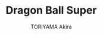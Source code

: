 --- 
slug: "dragon-ball-super"
title: "Dragon Ball Super"
publishdate: "2019-01-06"
src: "https://365manga.net/manga/dragon-ball-super"
author: "TORIYAMA Akira"
image: "https://data.365manga.net/images/thumbnails/32551-dragon-ball-super.jpg"
tags: ["Shounen","Shounen ai"]
chapters: ["Chapter 41: Ultra Instinct ","Chapter 40: Jiren Vs. Universe 7 ","Chapter 39: Sign Of Son Goku's Awakening ","Chapter 38: Universe 6's Last Resort ","Chapter 37: Awaken"," Super Saiyan Kale ","Chapter 36: Quirky Competitors ","Chapter 35: Hit Vs. Jiren ","Chapter 34: The First Doomed Universe ","Chapter 33 ","Chapter 32 ","Chapter 31 ","Chapter 30 ","Chapter 29 ","Chapter 28 ","Chapter 27 ","Chapter 26 ","Chapter 25 ","Chapter 24 ","Chapter 23 ","Chapter 22 ","Chapter 21 ","Chapter 20 ","Chapter 19 ","Chapter 18 ","Chapter 17 ","Chapter 16 ","Chapter 15 ","Chapter 14 ","Chapter 13 ","Chapter 12 ","Chapter 11 ","Chapter 10 ","Chapter 9 ","Chapter 8: V2 ","Chapter 8 ","Chapter 7: V2 ","Chapter 7 ","Chapter 6: Preparing For The Tournament ","Chapter 5: Beerus And Champa ","Chapter 4: God And God ","Chapter 2: Goku's Defeat ","Chapter 1: The God Of Destruction's Prophetic Dream"]
chapterlinks: ["https://365manga.net/dragon-ball-super/chapter-41.html","https://365manga.net/dragon-ball-super/chapter-40.html","https://365manga.net/dragon-ball-super/chapter-39.html","https://365manga.net/dragon-ball-super/chapter-38.html","https://365manga.net/dragon-ball-super/chapter-37.html","https://365manga.net/dragon-ball-super/chapter-36.html","https://365manga.net/dragon-ball-super/chapter-35.html","https://365manga.net/dragon-ball-super/chapter-34.html","https://365manga.net/dragon-ball-super/chapter-33.html","https://365manga.net/dragon-ball-super/chapter-32.html","https://365manga.net/dragon-ball-super/chapter-31.html","https://365manga.net/dragon-ball-super/chapter-30.html","https://365manga.net/dragon-ball-super/chapter-29.html","https://365manga.net/dragon-ball-super/chapter-28.html","https://365manga.net/dragon-ball-super/chapter-27.html","https://365manga.net/dragon-ball-super/chapter-26.html","https://365manga.net/dragon-ball-super/chapter-25.html","https://365manga.net/dragon-ball-super/chapter-24.html","https://365manga.net/dragon-ball-super/chapter-23.html","https://365manga.net/dragon-ball-super/chapter-22.html","https://365manga.net/dragon-ball-super/chapter-21.html","https://365manga.net/dragon-ball-super/chapter-20.html","https://365manga.net/dragon-ball-super/chapter-19.html","https://365manga.net/dragon-ball-super/chapter-18.html","https://365manga.net/dragon-ball-super/chapter-17.html","https://365manga.net/dragon-ball-super/chapter-16.html","https://365manga.net/dragon-ball-super/chapter-15.html","https://365manga.net/dragon-ball-super/chapter-14.html","https://365manga.net/dragon-ball-super/chapter-13.html","https://365manga.net/dragon-ball-super/chapter-12.html","https://365manga.net/dragon-ball-super/chapter-11.html","https://365manga.net/dragon-ball-super/chapter-10.html","https://365manga.net/dragon-ball-super/chapter-9.html","https://365manga.net/dragon-ball-super/chapter-8.html","https://365manga.net/dragon-ball-super/chapter-8.html","https://365manga.net/dragon-ball-super/chapter-7.html","https://365manga.net/dragon-ball-super/chapter-7.html","https://365manga.net/dragon-ball-super/chapter-6.html","https://365manga.net/dragon-ball-super/chapter-5.html","https://365manga.net/dragon-ball-super/chapter-4.html","https://365manga.net/dragon-ball-super/chapter-2.html","https://365manga.net/dragon-ball-super/chapter-1.html"]
description: "Dragon Ball Super manga summary: Dragon Ball Super summary is updating. Come visit MangaNelo.com sometime to read the latest chapter of Dragon Ball Super. If you have any question about this manga, Please don't hesitate to contact us or translate team. Hope you enjoy it."
---